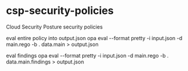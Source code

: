 # csp-security-policies
Cloud Security Posture security policies 

eval entire policy into output.json
opa eval --format pretty -i input.json -d main.rego -b . data.main > output.json

eval findings
opa eval --format pretty -i input.json -d main.rego -b . data.main.findings > output.json